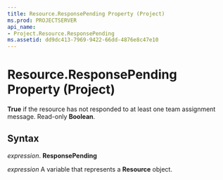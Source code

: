 ```yaml
---
title: Resource.ResponsePending Property (Project)
ms.prod: PROJECTSERVER
api_name:
- Project.Resource.ResponsePending
ms.assetid: dd9dc413-7969-9422-66dd-4876e8c47e10
---
```



# Resource.ResponsePending Property (Project)

 **True** if the resource has not responded to at least one team assignment message. Read-only **Boolean**.


## Syntax

 _expression_. **ResponsePending**

 _expression_ A variable that represents a **Resource** object.


